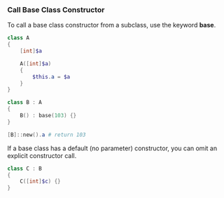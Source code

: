 ### Call Base Class Constructor

To call a base class constructor from a subclass, use the keyword **base**.
```PowerShell
class A 
{
	[int]$a

	A([int]$a)
	{
		$this.a = $a
	}
}

class B : A
{
	B() : base(103) {}
}

[B]::new().a # return 103
```
If a base class has a default (no parameter) constructor, you can omit an explicit constructor call.

```PowerShell
class C : B
{
	C([int]$c) {}
}
```